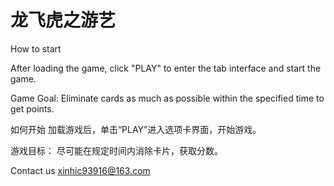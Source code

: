 # 龙飞虎之游艺

How to start

After loading the game, click "PLAY" to enter the tab interface and start the game.

Game Goal: Eliminate cards as much as possible within the specified time to get points.

如何开始
加载游戏后，单击“PLAY”进入选项卡界面，开始游戏。

游戏目标： 尽可能在规定时间内消除卡片，获取分数。



Contact us
xinhic93916@163.com
